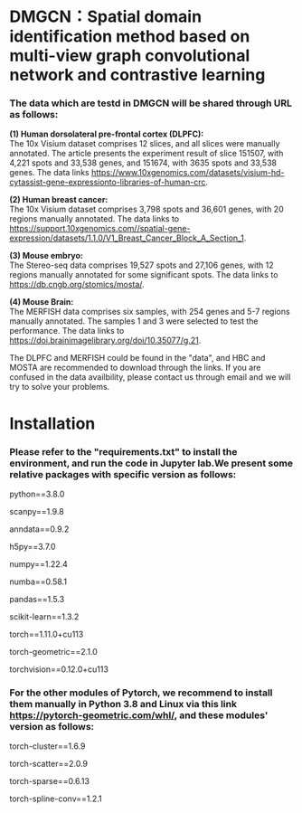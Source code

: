 # DMGCN：Spatial domain identification method based on multi-view graph convolutional network and contrastive learning  
### **The data which are testd in DMGCN will be shared through URL as follows:**  
  
**(1) Human dorsolateral pre-frontal cortex (DLPFC):**  
The 10x Visium dataset comprises 12 slices, and all slices were manually annotated. The article presents the experiment result of slice 151507, with 4,221 spots and 33,538 genes, and 151674, with 3635 spots and 33,538 genes. The data links https://www.10xgenomics.com/datasets/visium-hd-cytassist-gene-expressionto-libraries-of-human-crc.  
  
**(2) Human breast cancer:**  
The 10x Visium dataset comprises 3,798 spots and 36,601 genes, with 20 regions manually annotated. The data links to https://support.10xgenomics.com//spatial-gene-expression/datasets/1.1.0/V1_Breast_Cancer_Block_A_Section_1.  
  
**(3) Mouse embryo:**  
The Stereo-seq data comprises 19,527 spots and 27,106 genes, with 12 regions manually annotated for some significant spots. The data links to https://db.cngb.org/stomics/mosta/.  
  
**(4) Mouse Brain:**  
The MERFISH data comprises six samples, with 254 genes and 5-7 regions manually annotated. The samples 1 and 3 were selected to test the performance. The data links to https://doi.brainimagelibrary.org/doi/10.35077/g.21.  
  
The DLPFC and MERFISH could be found in the "data", and HBC and MOSTA are recommended to download through the links. If you are confused in the data availbility, please contact us through email and we will try to solve your problems.
  
# Installation
### Please refer to the "requirements.txt" to install the environment, and run the code in Jupyter lab.We present some relative packages with specific version as follows:
  
python==3.8.0
  
scanpy==1.9.8
  
anndata==0.9.2
  
h5py==3.7.0
  
numpy==1.22.4
  
numba==0.58.1
  
pandas==1.5.3
  
scikit-learn==1.3.2
  
torch==1.11.0+cu113
  
torch-geometric==2.1.0
  
torchvision==0.12.0+cu113
  
### **For the other modules of Pytorch, we recommend to install them manually in Python 3.8 and Linux via this link https://pytorch-geometric.com/whl/, and these modules' version as follows:**
  
torch-cluster==1.6.9
  
torch-scatter==2.0.9
  
torch-sparse==0.6.13
  
torch-spline-conv==1.2.1
